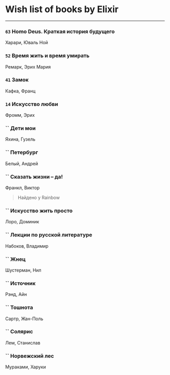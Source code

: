 # Wish list of books by Elixir
---

### `63` Homo Deus. Краткая история будущего
Харари, Юваль Ной

### `52` Время жить и время умирать
Ремарк, Эрих Мария

### `41` Замок
Кафка, Франц

### `14` Искусство любви
Фромм, Эрих

### `` Дети мои
Яхина, Гузель

### `` Петербург
Белый, Андрей

### `` Сказать жизни – да!
Франкл, Виктор
> Найдено у Rainbow

### `` Искусство жить просто
Лоро, Доминик

### `` Лекции по русской литературе
Набоков, Владимир

### `` Жнец
Шустерман, Нил

### `` Источник
Рэнд, Айн

### `` Тошнота
Сартр, Жан-Поль

### `` Солярис
Лем, Станислав

### `` Норвежский лес
Мураками, Харуки

